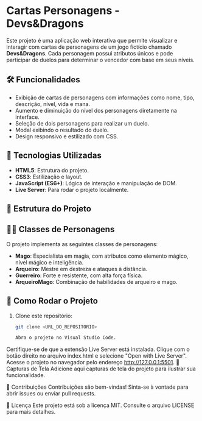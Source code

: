 # Cartas Personagens - Devs&Dragons

Este projeto é uma aplicação web interativa que permite visualizar e interagir com cartas de personagens de um jogo fictício chamado **Devs&Dragons**. Cada personagem possui atributos únicos e pode participar de duelos para determinar o vencedor com base em seus níveis.

## 🛠️ Funcionalidades

- Exibição de cartas de personagens com informações como nome, tipo, descrição, nível, vida e mana.
- Aumento e diminuição do nível dos personagens diretamente na interface.
- Seleção de dois personagens para realizar um duelo.
- Modal exibindo o resultado do duelo.
- Design responsivo e estilizado com CSS.

## 🚀 Tecnologias Utilizadas

- **HTML5**: Estrutura do projeto.
- **CSS3**: Estilização e layout.
- **JavaScript (ES6+)**: Lógica de interação e manipulação de DOM.
- **Live Server**: Para rodar o projeto localmente.

## 📂 Estrutura do Projeto

## 🧙‍♂️ Classes de Personagens

O projeto implementa as seguintes classes de personagens:

- **Mago**: Especialista em magia, com atributos como elemento mágico, nível mágico e inteligência.
- **Arqueiro**: Mestre em destreza e ataques à distância.
- **Guerreiro**: Forte e resistente, com alta força física.
- **ArqueiroMago**: Combinação de habilidades de arqueiro e mago.

## 📜 Como Rodar o Projeto

1. Clone este repositório:
   ```bash
   git clone <URL_DO_REPOSITORIO>

   Abra o projeto no Visual Studio Code.
Certifique-se de que a extensão Live Server está instalada.
Clique com o botão direito no arquivo index.html e selecione "Open with Live Server".
Acesse o projeto no navegador pelo endereço http://127.0.0.1:5501.
📸 Capturas de Tela
Adicione aqui capturas de tela do projeto para ilustrar sua funcionalidade.

🤝 Contribuições
Contribuições são bem-vindas! Sinta-se à vontade para abrir issues ou enviar pull requests.

📄 Licença
Este projeto está sob a licença MIT. Consulte o arquivo LICENSE para mais detalhes.

